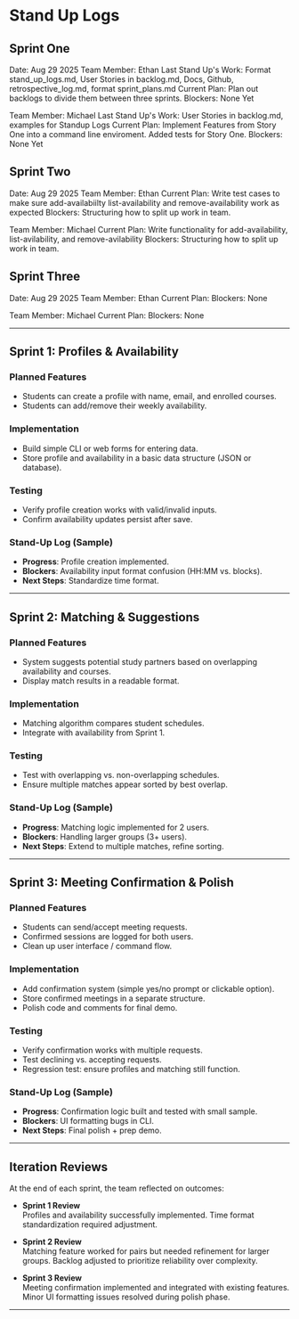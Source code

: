 # Stand Up Logs

## Sprint One
Date: Aug 29 2025
Team Member: Ethan
Last Stand Up's Work: Format stand_up_logs.md, User Stories in backlog.md, Docs, Github, retrospective_log.md, format sprint_plans.md
Current Plan: Plan out backlogs to divide them between three sprints. 
Blockers: None Yet

Team Member: Michael 
Last Stand Up's Work: User Stories in backlog.md, examples for Standup Logs
Current Plan: Implement Features from Story One into a command line enviroment. Added tests for Story One.
Blockers: None Yet


## Sprint Two
Date: Aug 29 2025
Team Member: Ethan
Current Plan: Write test cases to make sure add-availabiilty list-availability and remove-availability work as expected
Blockers: Structuring how to split up work in team.

Team Member: Michael
Current Plan: Write functionality for add-availability, list-avilability, and remove-avilability
Blockers: Structuring how to split up work in team.


## Sprint Three
Date: Aug 29 2025
Team Member: Ethan
Current Plan:
Blockers: None

Team Member: Michael
Current Plan:
Blockers: None



---

## Sprint 1: Profiles & Availability

### Planned Features
- Students can create a profile with name, email, and enrolled courses.
- Students can add/remove their weekly availability.

### Implementation
- Build simple CLI or web forms for entering data.
- Store profile and availability in a basic data structure (JSON or database).

### Testing
- Verify profile creation works with valid/invalid inputs.
- Confirm availability updates persist after save.

### Stand-Up Log (Sample)
- **Progress**: Profile creation implemented.  
- **Blockers**: Availability input format confusion (HH:MM vs. blocks).  
- **Next Steps**: Standardize time format.

---

## Sprint 2: Matching & Suggestions

### Planned Features
- System suggests potential study partners based on overlapping availability and courses.
- Display match results in a readable format.

### Implementation
- Matching algorithm compares student schedules.
- Integrate with availability from Sprint 1.

### Testing
- Test with overlapping vs. non-overlapping schedules.
- Ensure multiple matches appear sorted by best overlap.

### Stand-Up Log (Sample)
- **Progress**: Matching logic implemented for 2 users.  
- **Blockers**: Handling larger groups (3+ users).  
- **Next Steps**: Extend to multiple matches, refine sorting.

---

## Sprint 3: Meeting Confirmation & Polish

### Planned Features
- Students can send/accept meeting requests.
- Confirmed sessions are logged for both users.
- Clean up user interface / command flow.

### Implementation
- Add confirmation system (simple yes/no prompt or clickable option).
- Store confirmed meetings in a separate structure.
- Polish code and comments for final demo.

### Testing
- Verify confirmation works with multiple requests.
- Test declining vs. accepting requests.
- Regression test: ensure profiles and matching still function.

### Stand-Up Log (Sample)
- **Progress**: Confirmation logic built and tested with small sample.  
- **Blockers**: UI formatting bugs in CLI.  
- **Next Steps**: Final polish + prep demo.

---

## Iteration Reviews

At the end of each sprint, the team reflected on outcomes:

- **Sprint 1 Review**  
  Profiles and availability successfully implemented. Time format standardization required adjustment.  

- **Sprint 2 Review**  
  Matching feature worked for pairs but needed refinement for larger groups. Backlog adjusted to prioritize reliability over complexity.  

- **Sprint 3 Review**  
  Meeting confirmation implemented and integrated with existing features. Minor UI formatting issues resolved during polish phase.  


---


